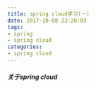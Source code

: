 ```yaml
---
title: spring cloud学习(一)
date: 2017-10-08 23:20:03
tags: 
- spring
- spring cloud
categories: 
- spring cloud
---
```


##### 关于spring cloud

